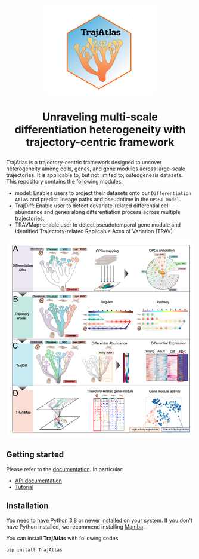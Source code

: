 <p align="center">
  <img width="300" src="img/logo.png">
</p>

<h1><p align="center">Unraveling multi-scale differentiation heterogeneity with trajectory-centric framework</p></h1>


TrajAtlas is a trajectory-centric framework designed to uncover heterogeneity among cells, genes, and gene modules across large-scale trajectories. It is applicable to, but not limited to, osteogenesis datasets. This repository contains the following modules:

- model: Enables users to project their datasets onto our `Differentiation Atlas` and predict lineage paths and pseudotime in the `OPCST model`.
- TrajDiff: Enable user to detect covariate-related differential cell abundance and genes along differentiation process across multiple trajectories.
- TRAVMap: enable user to detect pseudotemporal gene module and identified Trajectory-related Replicable Axes of Variation (TRAV)

<p align="center">
  <img width="600" src="img/Fig1_v2.png">
</p>

## Getting started

Please refer to the [documentation](https://trajatlas.readthedocs.io/en/stable/). In particular:

- [API documentation](https://trajatlas.readthedocs.io/en/stable/api/index.html)
- [Tutorial](https://trajatlas.readthedocs.io/en/stable/tutorial/index.html)

## Installation

You need to have Python 3.8 or newer installed on your system. If you don't have Python installed, we recommend installing [Mamba](https://mamba.readthedocs.io/en/latest/installation/mamba-installation.html).

You can install **TrajAtlas** with following codes

```bash
pip install TrajAtlas
```